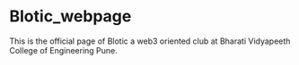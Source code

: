 # Blotic_webpage
This is the official page of Blotic a web3 oriented club at Bharati Vidyapeeth College of Engineering Pune.

